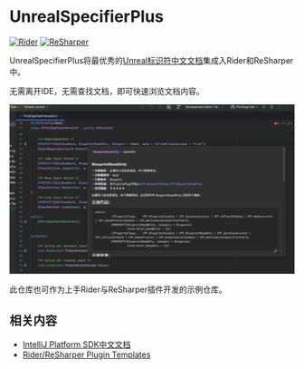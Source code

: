 # UnrealSpecifierPlus

[![Rider](https://img.shields.io/jetbrains/plugin/v/RIDER_PLUGIN_ID.svg?label=Rider&colorB=0A7BBB&style=for-the-badge&logo=rider)](https://plugins.jetbrains.com/plugin/RIDER_PLUGIN_ID)
[![ReSharper](https://img.shields.io/jetbrains/plugin/v/RESHARPER_PLUGIN_ID.svg?label=ReSharper&colorB=0A7BBB&style=for-the-badge&logo=resharper)](https://plugins.jetbrains.com/plugin/RESHARPER_PLUGIN_ID)

UnrealSpecifierPlus将最优秀的[Unreal标识符中文文档](https://github.com/fjz13/UnrealSpecifiers)集成入Rider和ReSharper中。

无需离开IDE，无需查找文档，即可快速浏览文档内容。

![Usage.png](PluginDoc/Usage.png)

此仓库也可作为上手Rider与ReSharper插件开发的示例仓库。

## 相关内容

* [IntelliJ Platform SDK中文文档](https://github.com/beansoft/idea-docs)
* [Rider/ReSharper Plugin Templates](https://github.com/JetBrains/resharper-rider-plugin)